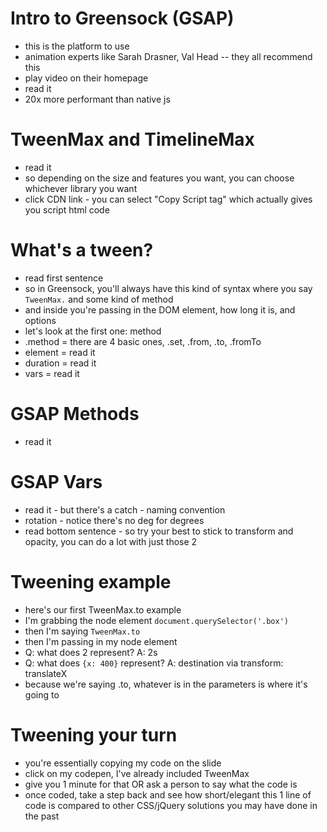 # Intro to Greensock (GSAP)

- this is the platform to use
- animation experts like Sarah Drasner, Val Head -- they all recommend this
- play video on their homepage
- read it
- 20x more performant than native js

# TweenMax and TimelineMax

- read it
- so depending on the size and features you want, you can choose whichever library you want
- click CDN link - you can select "Copy Script tag" which actually gives you script html code

# What's a tween?

- read first sentence
- so in Greensock, you'll always have this kind of syntax where you say `TweenMax.` and some kind of method
- and inside you're passing in the DOM element, how long it is, and options
- let's look at the first one: method
- .method = there are 4 basic ones, .set, .from, .to, .fromTo
- element = read it
- duration = read it
- vars = read it

# GSAP Methods

- read it

# GSAP Vars

- read it - but there's a catch - naming convention
- rotation - notice there's no deg for degrees
- read bottom sentence - so try your best to stick to transform and opacity, you can do a lot with just those 2

# Tweening example

- here's our first TweenMax.to example
- I'm grabbing the node element `document.querySelector('.box')`
- then I'm saying `TweenMax.to`
- then I'm passing in my node element
- Q: what does 2 represent? A: 2s
- Q: what does `{x: 400}` represent? A: destination via transform: translateX
- because we're saying .to, whatever is in the parameters is where it's going to

# Tweening your turn

- you're essentially copying my code on the slide
- click on my codepen, I've already included TweenMax
- give you 1 minute for that OR ask a person to say what the code is
- once coded, take a step back and see how short/elegant this 1 line of code is compared to other CSS/jQuery solutions you may have done in the past
